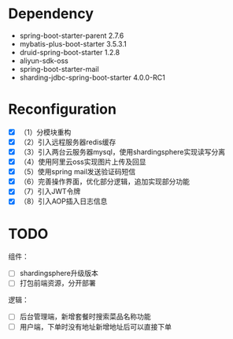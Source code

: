 # Dependency

- spring-boot-starter-parent 2.7.6
- mybatis-plus-boot-starter 3.5.3.1
- druid-spring-boot-starter 1.2.8
- aliyun-sdk-oss
- spring-boot-starter-mail
- sharding-jdbc-spring-boot-starter 4.0.0-RC1

# Reconfiguration

- [x] （1）分模块重构
- [x] （2）引入远程服务器redis缓存
- [x] （3）引入两台云服务器mysql，使用shardingsphere实现读写分离
- [x] （4）使用阿里云oss实现图片上传及回显
- [x] （5）使用spring mail发送验证码短信
- [x] （6）完善操作界面，优化部分逻辑，追加实现部分功能
- [x] （7）引入JWT令牌
- [x] （8）引入AOP插入日志信息

# TODO

组件：
- [ ] shardingsphere升级版本
- [ ] 打包前端资源，分开部署

逻辑：
- [ ] 后台管理端，新增套餐时搜索菜品名称功能
- [ ] 用户端，下单时没有地址新增地址后可以直接下单